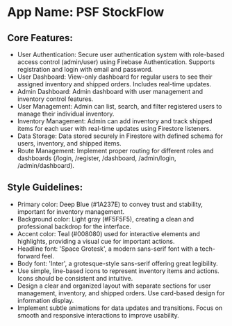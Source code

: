 # **App Name**: PSF StockFlow

## Core Features:

- User Authentication: Secure user authentication system with role-based access control (admin/user) using Firebase Authentication. Supports registration and login with email and password.
- User Dashboard: View-only dashboard for regular users to see their assigned inventory and shipped orders. Includes real-time updates.
- Admin Dashboard: Admin dashboard with user management and inventory control features.
- User Management: Admin can list, search, and filter registered users to manage their individual inventory.
- Inventory Management: Admin can add inventory and track shipped items for each user with real-time updates using Firestore listeners.
- Data Storage: Data stored securely in Firestore with defined schema for users, inventory, and shipped items.
- Route Management: Implement proper routing for different roles and dashboards (/login, /register, /dashboard, /admin/login, /admin/dashboard).

## Style Guidelines:

- Primary color: Deep Blue (#1A237E) to convey trust and stability, important for inventory management.
- Background color: Light gray (#F5F5F5), creating a clean and professional backdrop for the interface.
- Accent color: Teal (#008080) used for interactive elements and highlights, providing a visual cue for important actions.
- Headline font: 'Space Grotesk', a modern sans-serif font with a tech-forward feel.
- Body font: 'Inter', a grotesque-style sans-serif offering great legibility.
- Use simple, line-based icons to represent inventory items and actions. Icons should be consistent and intuitive.
- Design a clear and organized layout with separate sections for user management, inventory, and shipped orders. Use card-based design for information display.
- Implement subtle animations for data updates and transitions. Focus on smooth and responsive interactions to improve usability.